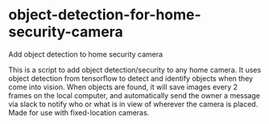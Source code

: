 # object-detection-for-home-security-camera
Add object detection to home security camera

This is a script to add object detection/security to any home camera. It uses object detection from tensorflow to detect and identify objects when they come into vision. When objects are found, it will save images every 2 frames on the local computer, and automatically send the owner a message via slack to notify who or what is in view of wherever the camera is placed. Made for use with fixed-location cameras.
